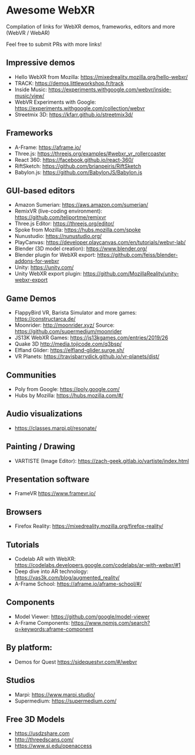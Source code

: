 # Awesome WebXR
Compilation of links for WebXR demos, frameworks, editors and more (WebVR / WebAR)

Feel free to submit PRs with more links! 

## Impressive demos

- Hello WebXR from Mozilla: https://mixedreality.mozilla.org/hello-webxr/
- TRACK: https://demos.littleworkshop.fr/track
- Inside Music: https://experiments.withgoogle.com/webvr/inside-music/view/
- WebVR Experiments with Google: https://experiments.withgoogle.com/collection/webvr
- Streetmix 3D: https://kfarr.github.io/streetmix3d/

## Frameworks

- A-Frame: https://aframe.io/
- Three.js: https://threejs.org/examples/#webxr_vr_rollercoaster
- React 360: https://facebook.github.io/react-360/
- RiftSketch: https://github.com/brianpeiris/RiftSketch
- Babylon.js: https://github.com/BabylonJS/Babylon.js

## GUI-based editors

- Amazon Sumerian: https://aws.amazon.com/sumerian/
- RemixVR (live-coding environment): https://github.com/teliportme/remixvr
- Three.js Editor: https://threejs.org/editor/
- Spoke from Mozilla: https://hubs.mozilla.com/spoke
- Nunustudio: https://nunustudio.org/
- PlayCanvas: https://developer.playcanvas.com/en/tutorials/webvr-lab/
- Blender (3D model creation): https://www.blender.org/
- Blender plugin for WebXR export: https://github.com/feiss/blender-addons-for-webxr
- Unity: https://unity.com/
- Unity WebXR export plugin: https://github.com/MozillaReality/unity-webxr-export

## Game Demos

- FlappyBird VR, Barista Simulator and more games: https://constructarca.de/
- Moonrider: http://moonrider.xyz/ Source: https://github.com/supermedium/moonrider
- JS13K WebXR Games: https://js13kgames.com/entries/2019/26
- Quake 3D http://media.tojicode.com/q3bsp/
- Elfland Glider: https://elfland-glider.surge.sh/
- VR Planets: https://travisbarrydick.github.io/vr-planets/dist/

## Communities

- Poly from Google: https://poly.google.com/
- Hubs by Mozilla: https://hubs.mozilla.com/#/

## Audio visualizations

- https://classes.marpi.pl/resonate/

## Painting / Drawing

- VARTISTE (Image Editor): https://zach-geek.gitlab.io/vartiste/index.html

## Presentation software

- FrameVR https://www.framevr.io/

## Browsers

- Firefox Reality: https://mixedreality.mozilla.org/firefox-reality/

## Tutorials

- Codelab AR with WebXR: https://codelabs.developers.google.com/codelabs/ar-with-webxr/#1
- Deep dive into AR technology: https://vas3k.com/blog/augmented_reality/
- A-Frame School: https://aframe.io/aframe-school/#/

## Components

- Model Viewer: https://github.com/google/model-viewer
- A-Frame Components: https://www.npmjs.com/search?q=keywords:aframe-component

## By platform:

- Demos for Quest https://sidequestvr.com/#/webvr

## Studios

- Marpi: https://www.marpi.studio/
- Supermedium: https://supermedium.com/

## Free 3D Models

- https://usdzshare.com
- http://threedscans.com/
- https://www.si.edu/openaccess


